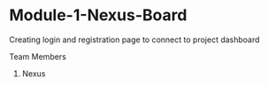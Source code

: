 # Module-1-Nexus-Board
Creating login and registration page to connect to project dashboard

Team Members
1. Nexus
